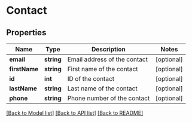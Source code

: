 # Contact

## Properties
Name | Type | Description | Notes
------------ | ------------- | ------------- | -------------
**email** | **string** | Email address of the contact | [optional] 
**firstName** | **string** | First name of the contact | [optional] 
**id** | **int** | ID of the contact | [optional] 
**lastName** | **string** | Last name of the contact | [optional] 
**phone** | **string** | Phone number of the contact | [optional] 

[[Back to Model list]](../README.md#documentation-for-models) [[Back to API list]](../README.md#documentation-for-api-endpoints) [[Back to README]](../README.md)



